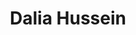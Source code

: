 ---
title: "Dalia Hussein"
excerpt: "Project Participant"
sidebar:
  - title: "Dalia Hussein"
    text: "Project Participant"
toc: true
toc_sticky: true
layout: single
---